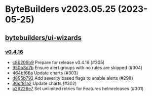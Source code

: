 # ByteBuilders v2023.05.25 (2023-05-25)


## [bytebuilders/ui-wizards](https://github.com/bytebuilders/ui-wizards)

### [v0.4.16](https://github.com/bytebuilders/ui-wizards/releases/tag/v0.4.16)

- [c8b209b9](https://github.com/bytebuilders/ui-wizards/commit/c8b209b9) Prepare for release v0.4.16 (#305)
- [950b8d7b](https://github.com/bytebuilders/ui-wizards/commit/950b8d7b) Ensure alert groups with no rules are skipped (#304)
- [464bf66a](https://github.com/bytebuilders/ui-wizards/commit/464bf66a) Update charts (#303)
- [d895b792](https://github.com/bytebuilders/ui-wizards/commit/d895b792) Add severity based flags to enable alerts (#298)
- [36cf81a2](https://github.com/bytebuilders/ui-wizards/commit/36cf81a2) Update charts (#302)
- [a26226e7](https://github.com/bytebuilders/ui-wizards/commit/a26226e7) Set unlimited retries for Features helmreleases (#301)



